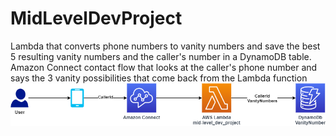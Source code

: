 # MidLevelDevProject
 Lambda that converts phone numbers to vanity numbers and save the best 5 resulting vanity numbers and the caller's number in a DynamoDB table.
 Amazon Connect contact flow that looks at the caller's phone number and says the 3 vanity possibilities that come back from the Lambda function
![Kiku](MidLevelDevProject.png)